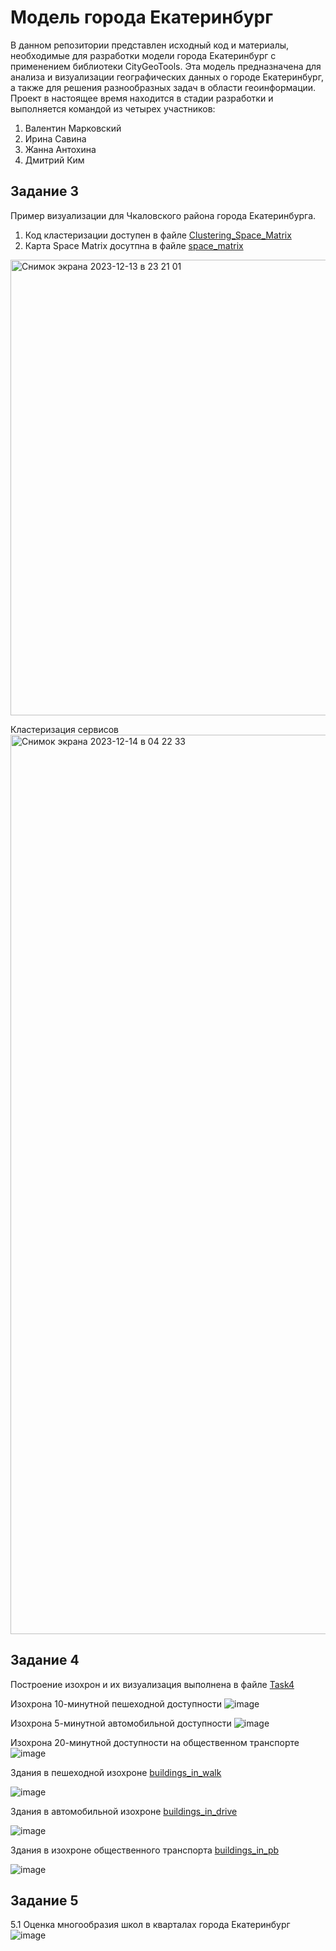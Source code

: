 # Модель города Екатеринбург
В данном репозитории представлен исходный код и материалы, необходимые для разработки модели города Екатеринбург с применением библиотеки CityGeoTools. Эта модель предназначена для анализа и визуализации географических данных о городе Екатеринбург, а также для решения разнообразных задач в области геоинформации. Проект в настоящее время находится в стадии разработки и выполняется командой из четырех участников:

1. Валентин Марковский
2. Ирина Савина
3. Жанна Антохина
4. Дмитрий Ким

## Задание 3
Пример визуализации для Чкаловского района города Екатеринбурга.
1. Код кластеризации доступен в файле [Сlustering_Space_Matrix](https://github.com/ValentinBra/Project_Ekaterinburg/blob/main/Task3/Сlustering_Space_Matrix.ipynb)
2. Карта Space Matrix досутпна в файле [space_matrix](https://github.com/ValentinBra/Project_Ekaterinburg/blob/main/Task3/space_matrix.html)
<img width="729" alt="Снимок экрана 2023-12-13 в 23 21 01" src="https://github.com/ValentinBra/Project_Ekaterinburg/assets/74907402/5cffe13f-43da-4406-beb2-93d7e0e3a276">


Кластеризация сервисов
<img width="1439" alt="Снимок экрана 2023-12-14 в 04 22 33" src="https://github.com/ValentinBra/Project_Ekaterinburg/assets/74907402/9757c0a5-946e-4671-b5d1-e41f6c52af63">


## Задание 4

Построение изохрон и их визуализация выполнена в файле [Task4](https://github.com/ValentinBra/Project_Ekaterinburg/blob/main/Task4/Task4.ipynb)

Изохрона 10-минутной пешеходной доступности
![image](https://github.com/ValentinBra/Project_Ekaterinburg/assets/115021474/81c838cd-7066-42cd-9e03-ae1a050c2010)

Изохрона 5-минутной автомобильной доступности
![image](https://github.com/ValentinBra/Project_Ekaterinburg/assets/115021474/17c34093-6931-46ee-811a-b14b05eef21f)

Изохрона 20-минутной доступности на общественном транспорте
![image](https://github.com/ValentinBra/Project_Ekaterinburg/assets/115021474/9b1a2f9e-e715-44c1-a376-1105dc0eae03)

Здания в пешеходной изохроне
[buildings_in_walk](https://github.com/ValentinBra/Project_Ekaterinburg/blob/main/Task4/data_output/buildings_in_walk.geojson)

![image](https://github.com/ValentinBra/Project_Ekaterinburg/assets/115021474/b552ebb1-4d81-4b66-a7a5-071de9554efe)

Здания в автомобильной изохроне
[buildings_in_drive](https://github.com/ValentinBra/Project_Ekaterinburg/blob/main/Task4/data_output/buildings_in_drive.geojson)

![image](https://github.com/ValentinBra/Project_Ekaterinburg/assets/115021474/c4b85a12-424b-4915-a27c-5480c0e6fe91)

Здания в изохроне общественного транспорта
[buildings_in_pb](https://github.com/ValentinBra/Project_Ekaterinburg/blob/main/Task4/data_output/buildings_in_pb.geojson)

![image](https://github.com/ValentinBra/Project_Ekaterinburg/assets/115021474/7a858632-2408-4bdc-9336-1f5749692bc9)

## Задание 5
5.1 Оценка многообразия школ в кварталах города Екатеринбург
![image](https://github.com/ValentinBra/Project_Ekaterinburg/assets/115021474/70354331-aad2-43fa-88ca-b8fc24ec4883)
